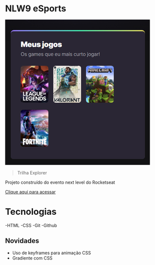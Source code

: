 # NLW9 eSports

<img src="/github/site NLW9.png" alt="site eSports"/>

 > Trilha Explorer

Projeto construído do evento next level do Rocketseat

[Clique aqui para acessar](https://raquelsc05.github.io/NLW9/)

# Tecnologias

-HTML
-CSS
-Git
-Github

## Novidades
- Uso de keyframes para animação CSS
- Gradiente com CSS


